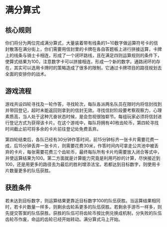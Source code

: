 # 满分算式
## 核心规则
你们将分为两位完成满分算式，大量装着带有线条的1~10数字做运算符号卡的信封散落在满分街上，你们需要用信封里的卡牌在各自答题板上进行拼接运算，卡牌上的线条与骑士卡相连，形成了一个闭环路线，且在满足四则运算规则的条件下，使算式结果为100，注意数字卡可以拼接相连，形成一个新的数字。通路闭环的存在，其实可以选用卡牌时的策略造成了很多的限制，它通过卡牌项目的路径规划去全面的安排你的战术。

## 游戏流程
游戏共设四轮寻找及一轮作答，寻找轮次，每队各派两名队员在限时内将信封找到并带回登记，超时未能返回则拿到的信封无效。寻找信封阶段要考察观察力，心理素质高，当人处于这种亢奋状态时候，是会忽视很独崭节。每组玩家必须将信封进行登记方式为获得该卡片。在这个游戏中，每队将拥有40枚齿轮币，第四轮寻找时间截止前可将多余的卡片前往登记处免费丢弃。

第四轮结束后，各队已经有30分钟作答时间，前15分钟标齐一张卡片需要花费一成，后15分钟丢弃一张卡片，则需要花费30米，作答时间内可拿走公共池中被丢弃的卡片，每张需要花费三个齿轮币，最终每队所有卡片均需要放入闭合等式中，并使运算结果为100。第二方面就是计算能力究竟是利用巧妙的计算，尽快接近到100，还是用更多的路径去为最后的胜利增添法宝。若都达到目标数字，则使用卡片数量更多的队伍获胜。

## 获胜条件
若未达到目标数字，则运算结果更靠近目标数字100的队伍获胜。当运算结果相同时，若卡片数量一样多，则剩余齿轮系更多的队伍获胜。若剩余手游币一样多，则先提交答案的队伍获胜。获胜的队伍可将齿轮币按比例兑换成机制，分失败的队伍齿轮币作废，命运的齿轮已经开始转动。满分算式马上开始。